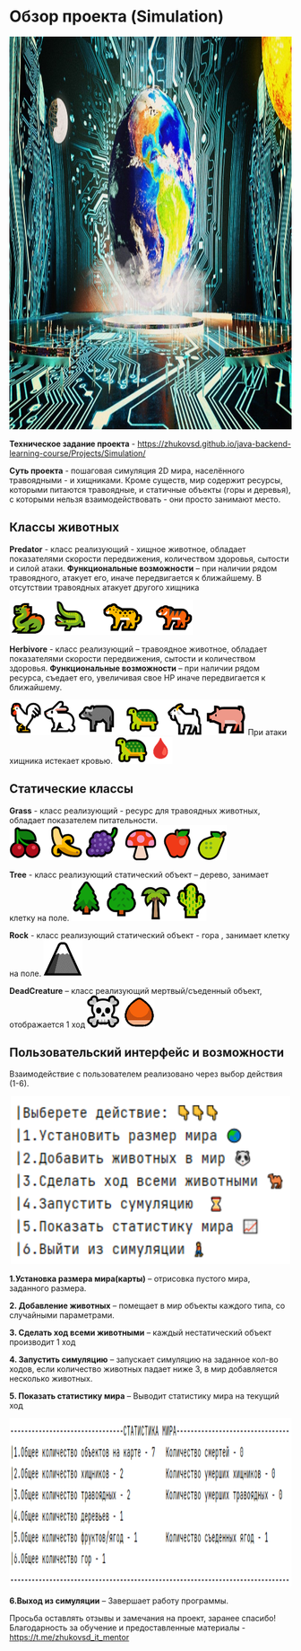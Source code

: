 #                                              Обзор проекта (Simulation)
<p align="center"> <img width="1000" height="700" src="https://github.com/AleksandrKamen/Simulation-World/blob/master/Picture/Сим.jpg"> </p>


**Техническое задание проекта** -  https://zhukovsd.github.io/java-backend-learning-course/Projects/Simulation/
	
**Суть проекта** - пошаговая симуляция 2D мира, населённого травоядными - и хищниками. Кроме существ, мир содержит ресурсы, которыми питаются травоядные, и статичные объекты (горы и деревья), с которыми нельзя взаимодействовать - они просто занимают место.
	
##                                                   **Классы животных** 
  **Predator** - класс реализующий - хищное животное, обладает показателями скорости передвижения, количеством здоровья, сытости и силой атаки.  **Функциональные возможности** – при наличии рядом травоядного, атакует его, иначе передвигается к ближайшему. В отсутствии травоядных атакует другого хищника
  
 ![Image alt](https://github.com/AleksandrKamen/Simulation-World/blob/master/Picture/Predator.png)  

 **Herbivore** - класс реализующий – травоядное животное, обладает показателями скорости передвижения, сытости и количеством здоровья.  **Функциональные возможности** – при наличии рядом ресурса, съедает его, увеличивая свое HP  иначе передвигается к ближайшему.
 
 ![Image alt](https://github.com/AleksandrKamen/Simulation-World/blob/master/Picture/Herb.png)  При атаки хищника истекает кровью. ![Image alt](https://github.com/AleksandrKamen/Simulation-World/blob/master/Picture/Herb2.png) 
 ## Статические классы
 **Grass** - класс реализующий - ресурс для травоядных животных, обладает показателем питательности. 
 ![Image alt](https://github.com/AleksandrKamen/Simulation-World/blob/master/Picture/Grass.png) 
 
 **Tree** - класс реализующий  статический объект – дерево, занимает клетку на поле. 
 ![Image alt](https://github.com/AleksandrKamen/Simulation-World/blob/master/Picture/Tree.png) 
 
 **Rock** - класс реализующий  статический объект - гора , занимает клетку на поле. 
 ![Image alt](https://github.com/AleksandrKamen/Simulation-World/blob/master/Picture/rook.png) 
 
 **DeadCreature** – класс реализующий мертвый/съеденный объект, отображается 1 ход ![Image alt](https://github.com/AleksandrKamen/Simulation-World/blob/master/Picture/ch.png)  ![Image alt](https://github.com/AleksandrKamen/Simulation-World/blob/master/Picture/ch2.png) 
 ## Пользовательский интерфейс  и возможности 
 Взаимодействие с пользователем реализовано через выбор действия (1-6).
 
  <p align="center"> <img width="500" height="300" src = https://github.com/AleksandrKamen/Simulation-World/blob/master/Picture/1.png> </p>
  
 **1.Установка размера мира(карты)**  – отрисовка пустого мира, заданного размера.
  
      
 **2. Добавление животных** – помещает в мир объекты каждого типа, со случайными параметрами.
    

 **3. Сделать ход всеми животными** – каждый нестатический объект производит 1 ход
 
   
 **4. Запустить симуляцию**  – запускает симуляцию на заданное кол-во ходов, если количество животных падает ниже 3, в мир  добавляется несколько животных.
  

**5. Показать статистику мира** – Выводит статистику мира на текущий ход

  <p align="center"> <img width="700" height="300" src = https://github.com/AleksandrKamen/Simulation-World/blob/master/Picture/7.png> </p>

  **6.Выход из симуляции** – Завершает работу программы. 

  
Просьба оставлять отзывы и замечания  на проект, заранее спасибо!
Благодарность за обучение и предоставленные материалы - https://t.me/zhukovsd_it_mentor


    
   
